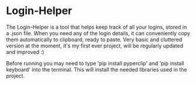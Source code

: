 # Login-Helper
The Login-Helper is a tool that helps keep track of all your logins, stored in a .json file. When you need any of the login details, it can conveniently copy them automatically to clipboard, ready to paste. Very basic and cluttered version at the moment, it's my first ever project, will be regularly updated and improved :)

Before running you may need to type 'pip install pyperclip' and 'pip install keyboard' into the terminal. This will install the needed libraries used in the project.
